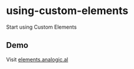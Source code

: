 # using-custom-elements
Start using Custom Elements

## Demo
Visit [elements.analogic.al](https://elements.analogic.al)
